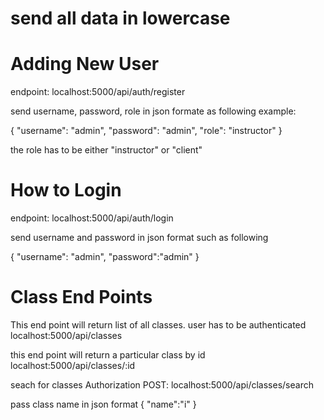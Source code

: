 # send all data in lowercase

# Adding New User

endpoint: localhost:5000/api/auth/register

send username, password, role in json formate as following example:

{
"username": "admin",
"password": "admin",
"role": "instructor"
}

the role has to be either "instructor" or "client"

# How to Login

endpoint: localhost:5000/api/auth/login

send username and password in json format such as following

{
"username": "admin",
"password":"admin"
}

# Class End Points

This end point will return list of all classes. user has to be authenticated
localhost:5000/api/classes

this end point will return a particular class by id
localhost:5000/api/classes/:id

seach for classes
Authorization POST: localhost:5000/api/classes/search

pass class name in json format
{
"name":"i"
}
